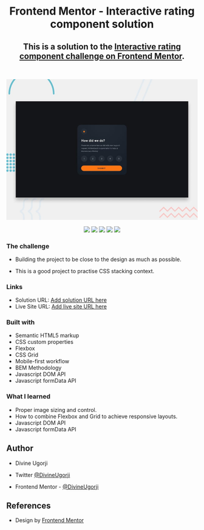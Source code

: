 <div align = "center"> 
<h1 align="center"> Frontend Mentor - Interactive rating component solution</h1>

## This is a solution to the [Interactive rating component challenge on Frontend Mentor](https://www.frontendmentor.io/challenges/interactive-rating-component-koxpeBUmI).

<br>

![](design/desktop-preview.jpg)

</div>

<div align="center">

![](https://img.shields.io/badge/HTML-%23E34F26?style=for-the-badge&logo=html5&logoColor=white&logoSize=36px&labelColor=%23E34F26)
![](https://img.shields.io/badge/CSS%203-%231572B6?style=for-the-badge&logo=css3&logoSize=36px&labelColor=%231572B6)
![](https://img.shields.io/badge/Javascript-%23F7DF1E?style=for-the-badge&logo=javascript&logoColor=black&logoSize=36)
![](https://img.shields.io/badge/PRETTIER-%23F7B93E?style=for-the-badge&logo=prettier&logoColor=white&logoSize=36px&labelColor=%23F7B93E)
![](https://img.shields.io/badge/GIT-%23F05032?style=for-the-badge&logo=git&logoColor=white&logoSize=36px&labelColor=%23F05032)

</div>

### The challenge

- Building the project to be close to the design as much as possible.

- This is a good project to practise CSS stacking context.

### Links

- Solution URL: [Add solution URL here](https://your-solution-url.com)
- Live Site URL: [Add live site URL here](https://your-live-site-url.com)

### Built with

- Semantic HTML5 markup
- CSS custom properties
- Flexbox
- CSS Grid
- Mobile-first workflow
- BEM Methodology
- Javascript DOM API
- Javascript formData API

### What I learned

- Proper image sizing and control.
- How to combine Flexbox and Grid to achieve responsive layouts.
- Javascript DOM API
- Javascript formData API

## Author

- Divine Ugorji
- Twitter [@DivineUgorji](https://www.twitter.com/DivineUgorji)

- Frontend Mentor - [@DivineUgorji](https://www.frontendmentor.io/profile/DivineUgorji)

## References

- Design by [Frontend Mentor](https://www.frontendmentor.io)
